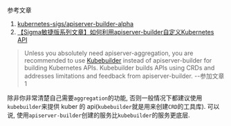 参考文章

1. [kubernetes-sigs/apiserver-builder-alpha](https://github.com/kubernetes-sigs/apiserver-builder-alpha)
2. [【Sigma敏捷版系列文章】如何利用apiserver-builder自定义Kubernetes API](https://developer.aliyun.com/article/610357)

> Unless you absolutely need apiserver-aggregation, you are recommended to use [Kubebuilder](https://github.com/kubernetes-sigs/kubebuilder) instead of apiserver-builder for building Kubernetes APIs. Kubebuilder builds APIs using CRDs and addresses limitations and feedback from apiserver-builder. --参加文章1

除非你非常清楚自己需要`aggregation`的功能, 否则一般情况下都建议使用`kubebuilder`来提供 kuber 的 api(`kubebuilder`就是用来创建`CRD`的工具库). 可以说, 使用`apiserver-builder`创建的服务比`kubebuilder`的服务更底层.


